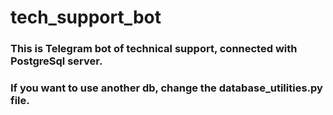 # tech_support_bot
### This is Telegram bot of technical support, connected with PostgreSql server. 
### If you want to use another db, change the database_utilities.py file.
